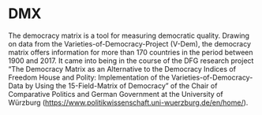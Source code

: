 
# DMX

The democracy matrix is a tool for measuring democratic quality. Drawing on data from the Varieties-of-Democracy-Project (V-Dem), the democracy matrix offers information for more than 170 countries in the period between 1900 and 2017. It came into being in the course of the DFG research project “The Democracy Matrix as an Alternative to the Democracy Indices of Freedom House and Polity: Implementation of the Varieties-of-Democracy-Data by Using the 15-Field-Matrix of Democracy” of the Chair of Comparative Politics and German Government at the University of Würzburg (https://www.politikwissenschaft.uni-wuerzburg.de/en/home/).

